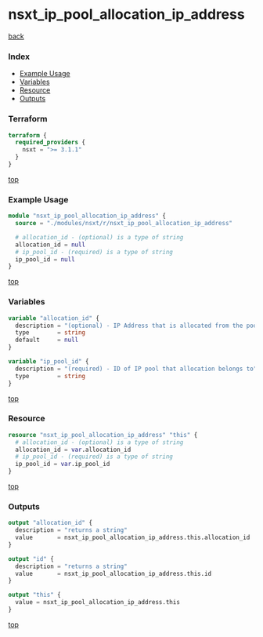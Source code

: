 # nsxt_ip_pool_allocation_ip_address

[back](../nsxt.md)

### Index

- [Example Usage](#example-usage)
- [Variables](#variables)
- [Resource](#resource)
- [Outputs](#outputs)

### Terraform

```terraform
terraform {
  required_providers {
    nsxt = ">= 3.1.1"
  }
}
```

[top](#index)

### Example Usage

```terraform
module "nsxt_ip_pool_allocation_ip_address" {
  source = "./modules/nsxt/r/nsxt_ip_pool_allocation_ip_address"

  # allocation_id - (optional) is a type of string
  allocation_id = null
  # ip_pool_id - (required) is a type of string
  ip_pool_id = null
}
```

[top](#index)

### Variables

```terraform
variable "allocation_id" {
  description = "(optional) - IP Address that is allocated from the pool"
  type        = string
  default     = null
}

variable "ip_pool_id" {
  description = "(required) - ID of IP pool that allocation belongs to"
  type        = string
}
```

[top](#index)

### Resource

```terraform
resource "nsxt_ip_pool_allocation_ip_address" "this" {
  # allocation_id - (optional) is a type of string
  allocation_id = var.allocation_id
  # ip_pool_id - (required) is a type of string
  ip_pool_id = var.ip_pool_id
}
```

[top](#index)

### Outputs

```terraform
output "allocation_id" {
  description = "returns a string"
  value       = nsxt_ip_pool_allocation_ip_address.this.allocation_id
}

output "id" {
  description = "returns a string"
  value       = nsxt_ip_pool_allocation_ip_address.this.id
}

output "this" {
  value = nsxt_ip_pool_allocation_ip_address.this
}
```

[top](#index)